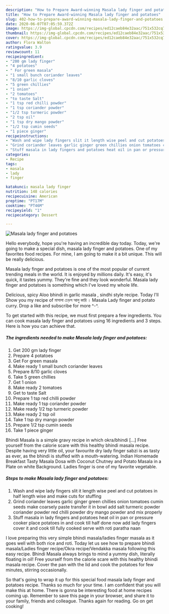 ```yaml
---
description: "How to Prepare Award-winning Masala lady finger and potatoes"
title: "How to Prepare Award-winning Masala lady finger and potatoes"
slug: 402-how-to-prepare-award-winning-masala-lady-finger-and-potatoes
date: 2020-06-07T07:05:59.372Z
image: https://img-global.cpcdn.com/recipes/ed12caeb84e32aac/751x532cq70/masala-lady-finger-and-potatoes-recipe-main-photo.jpg
thumbnail: https://img-global.cpcdn.com/recipes/ed12caeb84e32aac/751x532cq70/masala-lady-finger-and-potatoes-recipe-main-photo.jpg
cover: https://img-global.cpcdn.com/recipes/ed12caeb84e32aac/751x532cq70/masala-lady-finger-and-potatoes-recipe-main-photo.jpg
author: Flora Walton
ratingvalue: 3.9
reviewcount: 11
recipeingredient:
- "200 gm lady finger"
- "4 potatoes"
- " For green masala"
- "1 small bunch coriander leaves"
- "8/10 garlic cloves"
- "5 green chillies"
- "1 onion"
- "2 tomatoes"
- "to taste Salt"
- "1 tsp red chilli powder"
- "1 tsp coriander powder"
- "1/2 tsp turmeric powder"
- "2 tsp oil"
- "1 tsp dry mango powder"
- "1/2 tsp cumin seeds"
- "1 piece ginger"
recipeinstructions:
- "Wash and wipe lady fingers slit it length wise peel and cut potatoes in half length wise and make cuts for stuffing"
- "Grind coriander leaves garlic ginger green chillies onion tomatoes cumin seeds make coarsely paste transfer it in bowl add salt turmeric powder coriander powder red chilli powder dry mango powder and mix properly"
- "Stuff masala in lady fingers and potatoes heat oil in pan or pressure cooker place potatoes in and cook till half done now add lady fingers cover it and cook till fully cooked serve with roti paratha naan"
categories:
- Recipe
tags:
- masala
- lady
- finger

katakunci: masala lady finger 
nutrition: 148 calories
recipecuisine: American
preptime: "PT17M"
cooktime: "PT46M"
recipeyield: "1"
recipecategory: Dessert

---
```



![Masala lady finger and potatoes](https://img-global.cpcdn.com/recipes/ed12caeb84e32aac/751x532cq70/masala-lady-finger-and-potatoes-recipe-main-photo.jpg)

Hello everybody, hope you're having an incredible day today. Today, we're going to make a special dish, masala lady finger and potatoes. One of my favorites food recipes. For mine, I am going to make it a bit unique. This will be really delicious.

Masala lady finger and potatoes is one of the most popular of current trending meals in the world. It is enjoyed by millions daily. It's easy, it's quick, it tastes yummy. They're fine and they look wonderful. Masala lady finger and potatoes is something which I've loved my whole life.

Delicious, spicy Aloo bhindi in garlic masala , sindhi style recipe. Today I&#39;ll Show you my recipe of মাসালা ঢেড়স আলু কারি । Masala Lady finger and potato curry. Drop a like and subscribe for more ^-^.


To get started with this recipe, we must first prepare a few ingredients. You can cook masala lady finger and potatoes using 16 ingredients and 3 steps. Here is how you can achieve that.

<!--inarticleads1-->

##### The ingredients needed to make Masala lady finger and potatoes:

1. Get 200 gm lady finger
1. Prepare 4 potatoes
1. Get  For green masala
1. Make ready 1 small bunch coriander leaves
1. Prepare 8/10 garlic cloves
1. Take 5 green chillies
1. Get 1 onion
1. Make ready 2 tomatoes
1. Get to taste Salt
1. Prepare 1 tsp red chilli powder
1. Make ready 1 tsp coriander powder
1. Make ready 1/2 tsp turmeric powder
1. Make ready 2 tsp oil
1. Take 1 tsp dry mango powder
1. Prepare 1/2 tsp cumin seeds
1. Take 1 piece ginger


Bhindi Masala is a simple gravy recipe in which okra/bhindi […] Free yourself from the calorie scare with this healthy bhindi masala recipe. Despite having very little oil, your favourite dry lady finger sabzi is as tasty as ever, as the bhindi is stuffed with a mouth-watering. Indian Homemade Breakfast Tasty Masala Dosa with Coconut Chutney and Potato Masala in a Plate on white Background. Ladies finger is one of my favorite vegetable. 

<!--inarticleads2-->

##### Steps to make Masala lady finger and potatoes:

1. Wash and wipe lady fingers slit it length wise peel and cut potatoes in half length wise and make cuts for stuffing
1. Grind coriander leaves garlic ginger green chillies onion tomatoes cumin seeds make coarsely paste transfer it in bowl add salt turmeric powder coriander powder red chilli powder dry mango powder and mix properly
1. Stuff masala in lady fingers and potatoes heat oil in pan or pressure cooker place potatoes in and cook till half done now add lady fingers cover it and cook till fully cooked serve with roti paratha naan


I love preparing this very simple bhindi masala/ladies finger masala as it goes well with both rice and roti. Today let us see how to prepare bhindi masala/Ladies finger recipe/Okra recipe/Vendakka masala following this easy recipe. Bhindi Masala always brings to mind a yummy dish, literally floating in oil! Free yourself from the calorie scare with this healthy bhindi masala recipe. Cover the pan with the lid and cook the potatoes for few minutes, stirring occasionally. 

So that's going to wrap it up for this special food masala lady finger and potatoes recipe. Thanks so much for your time. I am confident that you will make this at home. There is gonna be interesting food at home recipes coming up. Remember to save this page in your browser, and share it to your family, friends and colleague. Thanks again for reading. Go on get cooking!
